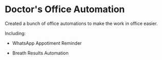 # Doctor's Office Automation

Created a bunch of office automations to make the work in office easier.

Including:
- WhatsApp Appotiment Reminder

   




- Breath Results Automation
